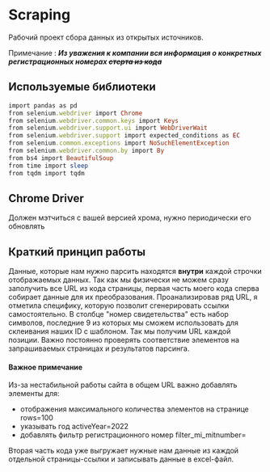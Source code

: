 # Scraping
Рабочий проект сбора данных из открытых источников.

Примечание : ***Из уважения к компании вся информация о конкретных регистрационных номерах ~~стерта из кода~~***


## Используемые библиотеки 
```ruby
import pandas as pd
from selenium.webdriver import Chrome
from selenium.webdriver.common.keys import Keys
from selenium.webdriver.support.ui import WebDriverWait
from selenium.webdriver.support import expected_conditions as EC
from selenium.common.exceptions import NoSuchElementException
from selenium.webdriver.common.by import By
from bs4 import BeautifulSoup
from time import sleep
from tqdm import tqdm
```

## Chrome Driver
Должен мэтчиться с вашей версией хрома, нужно периодически его обновлять

## Краткий принцип работы
Данные, которые нам нужно парсить находятся **внутри** каждой строчки отображаемых данных. Так как мы физически не можем сразу заполучить все URL из кода страницы, первая часть моего кода сперва собирает данные для их преобразования. Проанализировав ряд URL, я отметила специфику, которую позволит сгенерировать ссылки самостоятельно. В столбце "номер свидетельства" есть набор символов, последние 9 из которых мы сможем использовать для склеивания наших ID с шаблоном. Так мы получим URL каждой позиции. Важно постоянно проверять соответствие элементов на запрашиваемых страницах и результатов парсинга. 

#### Важное примечание
Из-за нестабильной работы сайта в общем URL важно добавлять элементы для:
* отображения максимального количества элементов на странице rows=100
* указывать год activeYear=2022
* добавлять фильтр регистрационного номер filter_mi_mitnumber=

Вторая часть кода уже выгружает нужные нам данные из каждой отдельной страницы-ссылки и записывать данные в excel-файл.


